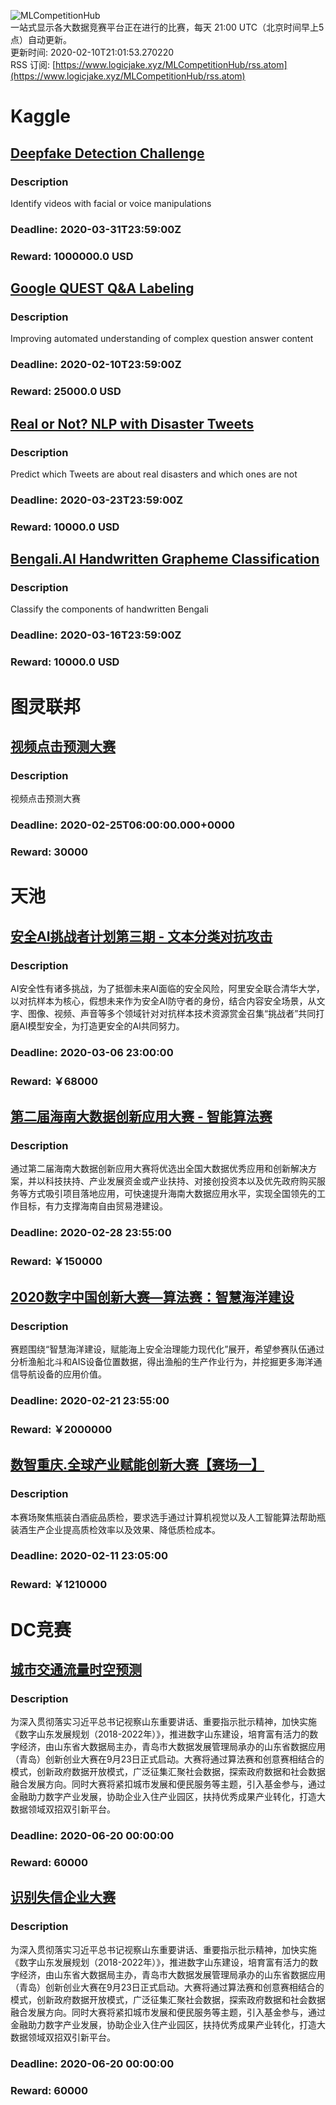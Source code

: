 ![MLCompetitionHub](https://github.com/LogicJake/MLCompetitionHub/workflows/MLCompetitionHub/badge.svg?branch=master)  
一站式显示各大数据竞赛平台正在进行的比赛，每天 21:00 UTC（北京时间早上5点）自动更新。  
更新时间: 2020-02-10T21:01:53.270220  
RSS 订阅: [https://www.logicjake.xyz/MLCompetitionHub/rss.atom](https://www.logicjake.xyz/MLCompetitionHub/rss.atom)  

# Kaggle

## [Deepfake Detection Challenge](https://www.kaggle.com/c/deepfake-detection-challenge)  
### Description  
Identify videos with facial or voice manipulations  
### Deadline: 2020-03-31T23:59:00Z  
### Reward: 1000000.0 USD  

## [Google QUEST Q&A Labeling](https://www.kaggle.com/c/google-quest-challenge)  
### Description  
Improving automated understanding of complex question answer content  
### Deadline: 2020-02-10T23:59:00Z  
### Reward: 25000.0 USD  

## [Real or Not? NLP with Disaster Tweets](https://www.kaggle.com/c/nlp-getting-started)  
### Description  
Predict which Tweets are about real disasters and which ones are not  
### Deadline: 2020-03-23T23:59:00Z  
### Reward: 10000.0 USD  

## [Bengali.AI Handwritten Grapheme Classification](https://www.kaggle.com/c/bengaliai-cv19)  
### Description  
Classify the components of handwritten Bengali  
### Deadline: 2020-03-16T23:59:00Z  
### Reward: 10000.0 USD  


# 图灵联邦

## [视频点击预测大赛](http://www.turingtopia.com/competitionnew/detail/e4880352b6ef4f9f8f28e8f98498dbc4/sketch)  
### Description  
视频点击预测大赛  
### Deadline: 2020-02-25T06:00:00.000+0000  
### Reward: 30000  


# 天池

## [安全AI挑战者计划第三期 - 文本分类对抗攻击](https://tianchi.aliyun.com/competition/entrance/231762/introduction)  
### Description  
AI安全性有诸多挑战，为了抵御未来AI面临的安全风险，阿里安全联合清华大学，以对抗样本为核心，假想未来作为安全AI防守者的身份，结合内容安全场景，从文字、图像、视频、声音等多个领域针对对抗样本技术资源赏金召集“挑战者”共同打磨AI模型安全，为打造更安全的AI共同努力。  
### Deadline: 2020-03-06 23:00:00  
### Reward: ￥68000  

## [第二届海南大数据创新应用大赛 - 智能算法赛](https://tianchi.aliyun.com/competition/entrance/231771/introduction)  
### Description  
通过第二届海南大数据创新应用大赛将优选出全国大数据优秀应用和创新解决方案，并以科技扶持、产业发展资金或产业扶持、对接创投资本以及优先政府购买服务等方式吸引项目落地应用，可快速提升海南大数据应用水平，实现全国领先的工作目标，有力支撑海南自由贸易港建设。  
### Deadline: 2020-02-28 23:55:00  
### Reward: ￥150000  

## [2020数字中国创新大赛—算法赛：智慧海洋建设](https://tianchi.aliyun.com/competition/entrance/231768/introduction)  
### Description  
赛题围绕“智慧海洋建设，赋能海上安全治理能力现代化”展开，希望参赛队伍通过分析渔船北斗和AIS设备位置数据，得出渔船的生产作业行为，并挖掘更多海洋通信导航设备的应用价值。  
### Deadline: 2020-02-21 23:55:00  
### Reward: ￥2000000  

## [数智重庆.全球产业赋能创新大赛【赛场一】](https://tianchi.aliyun.com/competition/entrance/231763/introduction)  
### Description  
本赛场聚焦瓶装白酒疵品质检，要求选手通过计算机视觉以及人工智能算法帮助瓶装酒生产企业提高质检效率以及效果、降低质检成本。  
### Deadline: 2020-02-11 23:05:00  
### Reward: ￥1210000  


# DC竞赛

## [城市交通流量时空预测](http://sdac.qingdao.gov.cn/common/cmpt/%E5%9F%8E%E5%B8%82%E4%BA%A4%E9%80%9A%E6%B5%81%E9%87%8F%E6%97%B6%E7%A9%BA%E9%A2%84%E6%B5%8B_%E7%AB%9E%E8%B5%9B%E4%BF%A1%E6%81%AF.html)  
### Description  
为深入贯彻落实习近平总书记视察山东重要讲话、重要指示批示精神，加快实施《数字山东发展规划（2018-2022年）》，推进数字山东建设，培育富有活力的数字经济，由山东省大数据局主办，青岛市大数据发展管理局承办的山东省数据应用（青岛）创新创业大赛在9月23日正式启动。大赛将通过算法赛和创意赛相结合的模式，创新政府数据开放模式，广泛征集汇聚社会数据，探索政府数据和社会数据融合发展方向。同时大赛将紧扣城市发展和便民服务等主题，引入基金参与，通过金融助力数字产业发展，协助企业入住产业园区，扶持优秀成果产业转化，打造大数据领域双招双引新平台。  
### Deadline: 2020-06-20 00:00:00  
### Reward: 60000  

## [识别失信企业大赛](http://sdac.qingdao.gov.cn/common/cmpt/%E8%AF%86%E5%88%AB%E5%A4%B1%E4%BF%A1%E4%BC%81%E4%B8%9A%E5%A4%A7%E8%B5%9B_%E7%AB%9E%E8%B5%9B%E4%BF%A1%E6%81%AF.html)  
### Description  
为深入贯彻落实习近平总书记视察山东重要讲话、重要指示批示精神，加快实施《数字山东发展规划（2018-2022年）》，推进数字山东建设，培育富有活力的数字经济，由山东省大数据局主办，青岛市大数据发展管理局承办的山东省数据应用（青岛）创新创业大赛在9月23日正式启动。大赛将通过算法赛和创意赛相结合的模式，创新政府数据开放模式，广泛征集汇聚社会数据，探索政府数据和社会数据融合发展方向。同时大赛将紧扣城市发展和便民服务等主题，引入基金参与，通过金融助力数字产业发展，协助企业入住产业园区，扶持优秀成果产业转化，打造大数据领域双招双引新平台。  
### Deadline: 2020-06-20 00:00:00  
### Reward: 60000  

